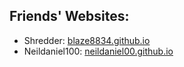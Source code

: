 ## Friends' Websites:

<ul>
<li>Shredder: <a href="blaze8834.github.io">blaze8834.github.io</a></li>
<li>Neildaniel100: <a href="neildaniel00.github.io">neildaniel00.github.io</a></li>
</ul>
